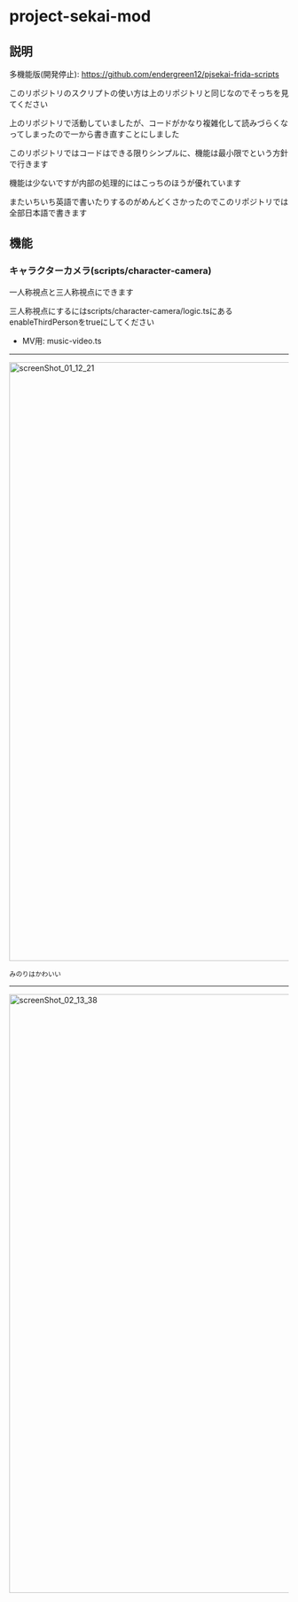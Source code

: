 # project-sekai-mod

## 説明

多機能版(開発停止): https://github.com/endergreen12/pjsekai-frida-scripts

このリポジトリのスクリプトの使い方は上のリポジトリと同じなのでそっちを見てください

上のリポジトリで活動していましたが、コードがかなり複雑化して読みづらくなってしまったので一から書き直すことにしました

このリポジトリではコードはできる限りシンプルに、機能は最小限でという方針で行きます

機能は少ないですが内部の処理的にはこっちのほうが優れています

またいちいち英語で書いたりするのがめんどくさかったのでこのリポジトリでは全部日本語で書きます

## 機能
### キャラクターカメラ(scripts/character-camera)
一人称視点と三人称視点にできます

三人称視点にするにはscripts/character-camera/logic.tsにあるenableThirdPersonをtrueにしてください

- MV用: music-video.ts

---

<img width="2220" height="1080" alt="screenShot_01_12_21" src="https://github.com/user-attachments/assets/739be438-ec3b-43d8-bb84-bb327564cdb5" />

<sup>みのりはかわいい<sup/>

---

<img width="2220" height="1080" alt="screenShot_02_13_38" src="https://github.com/user-attachments/assets/1a8101e4-e80e-49df-9491-e48789d471e4" />
